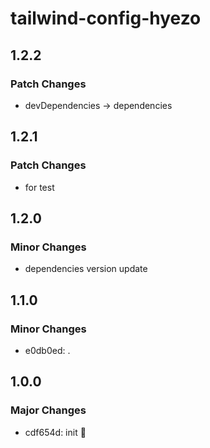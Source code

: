 # tailwind-config-hyezo

## 1.2.2

### Patch Changes

- devDependencies -> dependencies

## 1.2.1

### Patch Changes

- for test

## 1.2.0

### Minor Changes

- dependencies version update

## 1.1.0

### Minor Changes

- e0db0ed: .

## 1.0.0

### Major Changes

- cdf654d: init 🧤

